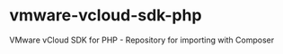 vmware-vcloud-sdk-php
=====================

VMware vCloud SDK for PHP - Repository for importing with Composer
